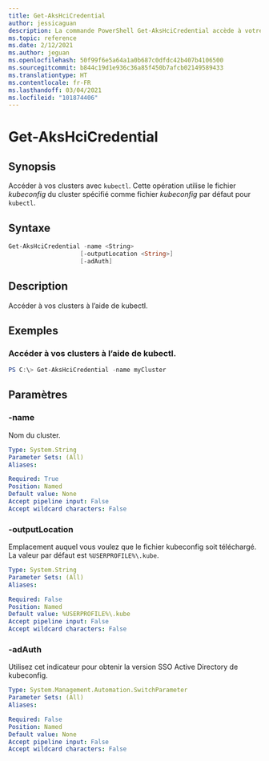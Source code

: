 ```yaml
---
title: Get-AksHciCredential
author: jessicaguan
description: La commande PowerShell Get-AksHciCredential accède à votre cluster à l’aide de kubectl.
ms.topic: reference
ms.date: 2/12/2021
ms.author: jeguan
ms.openlocfilehash: 50f99f6e5a64a1a0b687c0dfdc42b407b4106500
ms.sourcegitcommit: b844c19d1e936c36a85f450b7afcb02149589433
ms.translationtype: HT
ms.contentlocale: fr-FR
ms.lasthandoff: 03/04/2021
ms.locfileid: "101874406"
---
```

# <a name="get-akshcicredential"></a>Get-AksHciCredential

## <a name="synopsis"></a>Synopsis
Accéder à vos clusters avec `kubectl`. Cette opération utilise le fichier _kubeconfig_ du cluster spécifié comme fichier _kubeconfig_ par défaut pour `kubectl`.

## <a name="syntax"></a>Syntaxe

```powershell
Get-AksHciCredential -name <String>
                    [-outputLocation <String>]
                    [-adAuth]
```

## <a name="description"></a>Description
Accéder à vos clusters à l’aide de kubectl.

## <a name="examples"></a>Exemples

### <a name="access-your-cluster-using-kubectl"></a>Accéder à vos clusters à l’aide de kubectl.
```powershell
PS C:\> Get-AksHciCredential -name myCluster
```

## <a name="parameters"></a>Paramètres

### <a name="-name"></a>-name
Nom du cluster.

```yaml
Type: System.String
Parameter Sets: (All)
Aliases:

Required: True
Position: Named
Default value: None
Accept pipeline input: False
Accept wildcard characters: False
```

### <a name="-outputlocation"></a>-outputLocation
Emplacement auquel vous voulez que le fichier kubeconfig soit téléchargé. La valeur par défaut est `%USERPROFILE%\.kube`.

```yaml
Type: System.String
Parameter Sets: (All)
Aliases:

Required: False
Position: Named
Default value: %USERPROFILE%\.kube
Accept pipeline input: False
Accept wildcard characters: False
```

### <a name="-adauth"></a>-adAuth
Utilisez cet indicateur pour obtenir la version SSO Active Directory de kubeconfig.

```yaml
Type: System.Management.Automation.SwitchParameter
Parameter Sets: (All)
Aliases:

Required: False
Position: Named
Default value: None
Accept pipeline input: False
Accept wildcard characters: False
```
